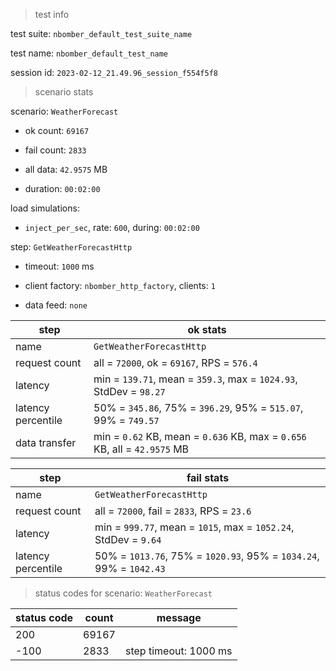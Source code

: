 > test info

test suite: `nbomber_default_test_suite_name`

test name: `nbomber_default_test_name`

session id: `2023-02-12_21.49.96_session_f554f5f8`

> scenario stats

scenario: `WeatherForecast`

  - ok count: `69167`

  - fail count: `2833`

  - all data: `42.9575` MB

  - duration: `00:02:00`

load simulations:

  - `inject_per_sec`, rate: `600`, during: `00:02:00`

step: `GetWeatherForecastHttp`

  - timeout: `1000` ms

  - client factory: `nbomber_http_factory`, clients: `1`

  - data feed: `none`

|step|ok stats|
|---|---|
|name|`GetWeatherForecastHttp`|
|request count|all = `72000`, ok = `69167`, RPS = `576.4`|
|latency|min = `139.71`, mean = `359.3`, max = `1024.93`, StdDev = `98.27`|
|latency percentile|50% = `345.86`, 75% = `396.29`, 95% = `515.07`, 99% = `749.57`|
|data transfer|min = `0.62` KB, mean = `0.636` KB, max = `0.656` KB, all = `42.9575` MB|


|step|fail stats|
|---|---|
|name|`GetWeatherForecastHttp`|
|request count|all = `72000`, fail = `2833`, RPS = `23.6`|
|latency|min = `999.77`, mean = `1015`, max = `1052.24`, StdDev = `9.64`|
|latency percentile|50% = `1013.76`, 75% = `1020.93`, 95% = `1034.24`, 99% = `1042.43`|


> status codes for scenario: `WeatherForecast`

|status code|count|message|
|---|---|---|
|200|69167||
|-100|2833|step timeout: 1000 ms|



